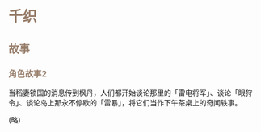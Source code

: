 # <font style="color:#967c68;">千织</font>
## <font style="color:#967c68;">故事</font>
### <font style="color:#967c68;">角色故事2</font>
当稻妻锁国的消息传到枫丹，人们都开始谈论那里的「雷电将军」、谈论「眼狩令」、谈论岛上那永不停歇的「雷暴」，将它们当作下午茶桌上的奇闻轶事。

(略)

